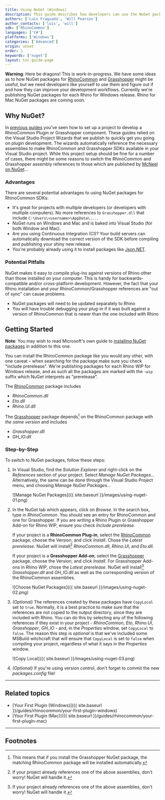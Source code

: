 ```yaml
---
title: Using NuGet (Windows)
description: This guide describes how developers can use the NuGet packages available for RhinoCommon and Grasshopper.
authors: ['Luis Fraguada', 'Will Pearson']
author_contacts: ['luis', 'will']
sdk: ['RhinoCommon']
languages: ['C#']
platforms: ['Windows']
categories: ['Advanced']
origin: unset
order: 1
keywords: ['nuget']
layout: toc-guide-page
---
```


<div class="bs-callout bs-callout-danger">

<strong>Warning</strong>: Here be dragons! This is work-in-progress. We have some ideas as to how NuGet packages for <a href="https://www.nuget.org/packages/rhinocommon">RhinoCommon</a> and <a href="https://www.nuget.org/packages/grasshopper">Grasshopper</a> might be useful, but we need developers like yourself to use them and figure out if and how they can improve your development workflows. Currently we're publishing NuGet packages for each Rhino for Windows release.  Rhino for Mac NuGet packages are coming soon.

</div>

## Why NuGet?

In [previous guides](http://developer.rhino3d.com/guides/rhinocommon/your-first-plugin-windows/) you’ve seen how to set up a project to develop a RhinoCommon Plugin or Grasshopper component.  These guides relied on the Visual Studio Project Wizards that we publish to quickly get you going on plugin development.  The wizards automatically reference the necessary assemblies to make RhinoCommon and Grasshopper SDKs available in your Visual Studio project.  While this project setup should be fine for a number of cases, there might be some reasons to switch the RhinoCommon and Grasshopper assembly references to those which are published by [McNeel on NuGet](https://www.nuget.org/profiles/McNeel)...

### Advantages

There are several potential advantages to using NuGet packages for RhinoCommon SDKs:

* It's great for projects with multiple developers (or developers with multiple computers). No more references to `Grasshopper.dll` that include `C:\Users\<username>\AppData\...`.
* NuGet runs on Windows and Mac and is baked into Visual Studio (for both Window and Mac).
* Are you using Continuous Integration (CI)?  Your build servers can automatically download the correct version of the SDK before compiling and publishing your shiny new release.
* You're probably already using it to install packages like [Json.NET](https://www.nuget.org/packages/newtonsoft.json).

### Potential Pitfalls

NuGet makes it easy to compile plug-ins against versions of Rhino other than those installed on your computer. This is handy for backwards-compatible and/or cross-platform development. However, the fact that your Rhino installation and your RhinoCommon/Grasshopper references are "out of sync" can cause problems.

* NuGet packages will need to be updated separately to Rhino
* You will have trouble debugging your plug-in if it was built against a version of RhinoCommon that is newer than the one included with Rhino

## Getting Started

<div class="bs-callout">

<strong>Note</strong>: You may wish to read Microsoft's own guide to <a href="https://docs.microsoft.com/en-gb/nuget/quickstart/use-a-package">installing NuGet packages</a> in addition to this one.

</div>

You can install the RhinoCommon package like you would any other, with one caveat – when searching for the package make sure you check "include prerelease". We're publishing packages for each Rhino WIP for Windows release, and as such all the packages are marked with the `-wip` suffix which NuGet interprets as "prerelease".

The [RhinoCommon] package includes

* *RhinoCommon.dll*
* *Eto.dll*
* *Rhino.UI.dll*

The [Grasshopper] package depends[^1] on the RhinoCommon package _with the same version_ and includes

* *Grasshopper.dll*
* *GH_IO.dll*

### Step-by-Step

To switch to NuGet packages, follow these steps:

1. In Visual Studio, find the *Solution Explorer* and right-click on the *References* section of your project. Select *Manage NuGet Packages...* Alternatively, the same can be done through the Visual Studio Project menu, and choosing *Manage NuGet Packages...*

    ![Manage NuGet Packages]({{ site.baseurl }}/images/using-nuget-01.png)

2. In the NuGet tab which appears, click on *Browse*. In the search box, type in *RhinoCommon*. You should see an entry for RhinoCommon and one for Grasshopper. If you are writing a Rhino Plugin or Grasshopper Add-on for Rhino WIP, ensure you check *Include prerelease*.

    If your project is a **RhinoCommon Plug-in**, select the [RhinoCommon] package, choose the Version, and click *Install*. Chose the *Latest prerelease*. NuGet will install[^2] *RhinoCommon.dll*, *Rhino.UI*, and *Eto.dll*.

    If your project is a **Grasshopper Add-on**, select the [Grasshopper] package, choose the Version, and click *Install*. For Grasshopper Add-ons in Rhino WIP, chose the *Latest prerelease*. NuGet will install[^2] *Grasshopper.dll* and *GH_IO.dll* as well as the corresponding version of the RhinoCommon assemblies.

    ![Choose NuGet Packages]({{ site.baseurl }}/images/using-nuget-02.png)

3. *(Optional)* The references created by these packages have `CopyLocal` set to `true`.  Normally, it is a best practice to make sure that the references are not copied to the output directory, since they are included with Rhino. You can do this by selecting any of the following references if they exist in your project - *RhinoCommon*, *Eto*, *Rhino.UI*, *Grasshopper*, *GH_IO* - and, in the *Properties* window, set `CopyLocal` to `false`.  The reason this step is *optional* is that we've included some MSBuild witchcraft that will ensure that `CopyLocal` is set to `false` when compiling your project, regardless of what it says in the *Properties* window.

    ![Copy Local]({{ site.baseurl }}/images/using-nuget-03.png)

4. _(Optional)_ If you're using version control, don't forget to commit the new _packages.config_ file!

---

## Related topics

- [Your First Plugin (Windows)]({{ site.baseurl }}/guides/rhinocommon/your-first-plugin-windows)
- [Your First Plugin (Mac)]({{ site.baseurl }}/guides/rhinocommon/your-first-plugin-mac)

---

## Footnotes
[^1]: This means that if you install the Grasshopper NuGet package, the matching RhinoCommon package will be installed automatically.
[^2]: If your project already references one of the above assemblies, don't worry! NuGet will handle it.

[RhinoCommon]: https://www.nuget.org/packages/rhinocommon
[Grasshopper]: https://www.nuget.org/packages/grasshopper
